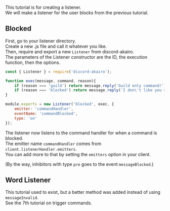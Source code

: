 This tutorial is for creating a listener.  
We will make a listener for the user blocks from the previous tutorial.  

## Blocked

First, go to your listener directory.  
Create a new .js file and call it whatever you like.  
Then, require and export a new `Listener` from discord-akairo.  
The parameters of the Listener constructor are the ID, the execution function, then the options.  

```js
const { Listener } = require('discord-akairo');

function exec(message, command, reason){
    if (reason === 'guild') return message.reply('Guild only command!');
    if (reason === 'blocked') return message.reply('I don\'t like you >:c');
}

module.exports = new Listener('blocked', exec, {
    emitter: 'commandHandler',
    eventName: 'commandBlocked',
    type: 'on'
});
```

The listener now listens to the command handler for when a command is blocked.  
The emitter name `commandHandler` comes from `client.listenerHandler.emitters`.  
You can add more to that by setting the `emitters` option in your client.  

(By the way, inhibitors with type `pre` goes to the event `messageBlocked`.)  

## Word Listener

This tutorial used to exist, but a better method was added instead of using `messageInvalid`.  
See the 7th tutorial on trigger commands.  
